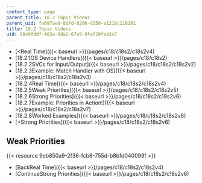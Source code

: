 ```yaml
---
content_type: page
parent_title: 18.2 Topic Videos
parent_uid: fa697aed-8dfd-8206-d150-e1218c118201
title: 18.2 Topic Videos
uid: 96e9fddf-483a-9da2-67e9-9faf20fea3c7
---
```


*   [<Real Time]({{< baseurl >}}/pages/c18/c18s2/c18s2v4)
*   [18.2.1OS Device Handlers]({{< baseurl >}}/pages/c18/c18s2)
*   [18.2.2SVCs for Input/Output]({{< baseurl >}}/pages/c18/c18s2/c18s2v2)
*   [18.2.3Example: Match Handler with OS]({{< baseurl >}}/pages/c18/c18s2/c18s2v3)
*   [18.2.4Real Time]({{< baseurl >}}/pages/c18/c18s2/c18s2v4)
*   [18.2.5Weak Priorities]({{< baseurl >}}/pages/c18/c18s2/c18s2v5)
*   [18.2.6Strong Priorities]({{< baseurl >}}/pages/c18/c18s2/c18s2v6)
*   [18.2.7Example: Priorities in Action!]({{< baseurl >}}/pages/c18/c18s2/c18s2v7)
*   [18.2.8Worked Examples]({{< baseurl >}}/pages/c18/c18s2/c18s2v8)
*   [\>Strong Priorities]({{< baseurl >}}/pages/c18/c18s2/c18s2v6)

Weak Priorities
---------------

{{< resource 9eb850a9-2f36-fcb8-755d-b8bfd040099f >}}

*   [BackReal Time]({{< baseurl >}}/pages/c18/c18s2/c18s2v4)
*   [ContinueStrong Priorities]({{< baseurl >}}/pages/c18/c18s2/c18s2v6)